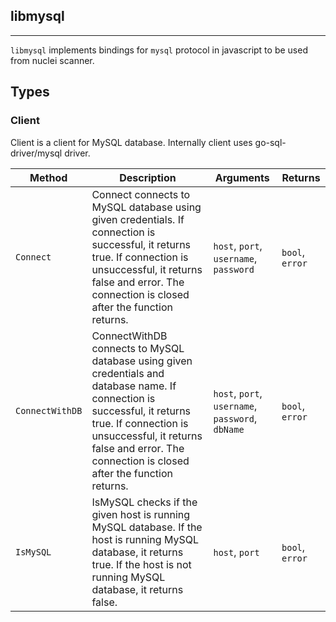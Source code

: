 ## libmysql 
---


`libmysql` implements bindings for `mysql` protocol in javascript
to be used from nuclei scanner.



## Types

### Client

 Client is a client for MySQL database.    Internally client uses go-sql-driver/mysql driver.

| Method | Description | Arguments | Returns |
|--------|-------------|-----------|---------|
| `Connect` |  Connect connects to MySQL database using given credentials.    If connection is successful, it returns true.  If connection is unsuccessful, it returns false and error.    The connection is closed after the function returns. | `host`, `port`, `username`, `password` | `bool`, `error` |
| `ConnectWithDB` |  ConnectWithDB connects to MySQL database using given credentials and database name.    If connection is successful, it returns true.  If connection is unsuccessful, it returns false and error.    The connection is closed after the function returns. | `host`, `port`, `username`, `password`, `dbName` | `bool`, `error` |
| `IsMySQL` |  IsMySQL checks if the given host is running MySQL database.    If the host is running MySQL database, it returns true.  If the host is not running MySQL database, it returns false. | `host`, `port` | `bool`, `error` |




